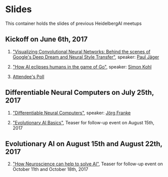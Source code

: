 # Slides

This container holds the slides of previous HeidelbergAI meetups

## Kickoff on June 6th, 2017

1) ["Visualizing Convolutional Neural Networks: Behind the scenes of Google's Deep Dream and Neural Style Transfer"](https://HeidelbergAI.github.io/slides/KickOff/UnderstandCNN/), speaker: [Paul Jäger](https://twitter.com/pfjaeger)

2) ["How AI eclipses humans in the game of Go"](https://heidelbergai.github.io/slides/KickOff/AlphaGo/), speaker: [Simon Kohl](https://twitter.com/saakohl)

3) [Attendee's Poll](https://heidelbergai.github.io/slides/KickOff/Feedback/)


## Differentiable Neural Computers on July 25th, 2017

1) ["Differentiable Neural Computers"](https://HeidelbergAI.github.io/slides/DifferentiableNeuralComputers/DNC_Talk/DNC_HDAI.pdf), speaker: [Jörg Franke](https://github.com/joergfranke)

2) ["Evolutionary AI Basics"](https://HeidelbergAI.github.io/slides/DifferentiableNeuralComputers/TeaserNEAT/), Teaser for follow-up event on August 15th, 2017




## Evolutionary AI on August 15th and August 22th, 2017

2) ["How Neuroscience can help to solve AI"](https://HeidelbergAI.github.io/slides/EvolutionaryAI/TeaserNeuro/neuro_teaser.pdf), Teaser for follow-up event on October 11th and October 18th, 2017

